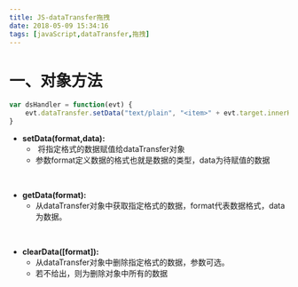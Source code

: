 ```yaml
---
title: JS-dataTransfer拖拽
date: 2018-05-09 15:34:16
tags: [javaScript,dataTransfer,拖拽]
---
```


# 一、对象方法

``` javascript
var dsHandler = function(evt) {
    evt.dataTransfer.setData("text/plain", "<item>" + evt.target.innerHTML);
}
```

- **setData(format,data):**
  - ​		将指定格式的数据赋值给dataTransfer对象
  - 参数format定义数据的格式也就是数据的类型，data为待赋值的数据

<br/>

- **getData(format):**
  - 从dataTransfer对象中获取指定格式的数据，format代表数据格式，data为数据。

<br/>

- **clearData([format]):**
  - 从dataTransfer对象中删除指定格式的数据，参数可选。
  - 若不给出，则为删除对象中所有的数据